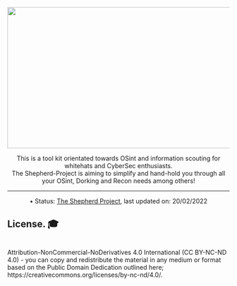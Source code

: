 <!-- Configuration -->
<body>
<!-- Header -->
<head>
  <p align="center">
    <img src="https://github.com/LostShepherdUK/Shepherd-Project/blob/gh-pages/Gallery/HeadsShrink.png?raw=true" width="850" height="320" /></p>
</head>


<!-- Informational -->
   <p align="center">
This is a tool kit orientated towards OSint and information scouting for whitehats and CyberSec enthusiasts.<br>
  The Shepherd-Project is aiming to simplify and hand-hold you through all your OSint, Dorking and Recon needs among others!<br></p></body>

<!-- Divider -->
  <p align="center">
  <hr>

<!-- Status -->
  <p align="center">
• Status: <a href="https://lostshepherduk.github.io/Shepherd-Project">The Shepherd Project</a>, last updated on: 20/02/2022</p>

<!-- License -->
<h2>License. 🎓</h2><br>
Attribution-NonCommercial-NoDerivatives 4.0 International (CC BY-NC-ND 4.0) - you can copy and redistribute the material in any medium or format based on the Public Domain Dedication outlined here; https://creativecommons.org/licenses/by-nc-nd/4.0/.
